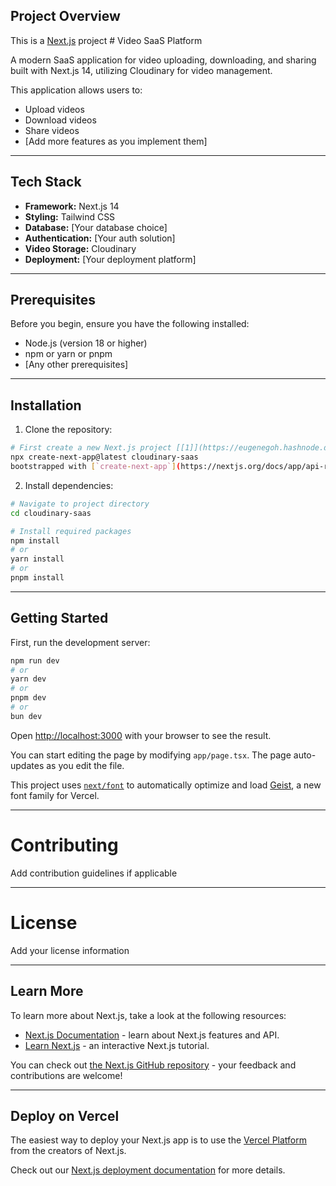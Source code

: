 ## Project Overview

This is a [Next.js](https://nextjs.org) project # Video SaaS Platform

A modern SaaS application for video uploading, downloading, and sharing built with Next.js 14, utilizing Cloudinary for video management.


This application allows users to:
- Upload videos
- Download videos
- Share videos
- [Add more features as you implement them]

---

## Tech Stack

- **Framework:** Next.js 14
- **Styling:** Tailwind CSS
- **Database:** [Your database choice]
- **Authentication:** [Your auth solution]
- **Video Storage:** Cloudinary
- **Deployment:** [Your deployment platform]

---

## Prerequisites

Before you begin, ensure you have the following installed:
- Node.js (version 18 or higher)
- npm or yarn or pnpm
- [Any other prerequisites]

---

## Installation

1. Clone the repository:
```bash
# First create a new Next.js project [[1]](https://eugenegoh.hashnode.dev/part-1-introduction-to-nextjs)
npx create-next-app@latest cloudinary-saas
bootstrapped with [`create-next-app`](https://nextjs.org/docs/app/api-reference/cli/create-next-app).
```
2. Install dependencies:
```bash
# Navigate to project directory
cd cloudinary-saas

# Install required packages
npm install
# or
yarn install
# or
pnpm install
```
---

## Getting Started

First, run the development server:

```bash
npm run dev
# or
yarn dev
# or
pnpm dev
# or
bun dev
```

Open [http://localhost:3000](http://localhost:3000) with your browser to see the result.

You can start editing the page by modifying `app/page.tsx`. The page auto-updates as you edit the file.

This project uses [`next/font`](https://nextjs.org/docs/app/building-your-application/optimizing/fonts) to automatically optimize and load [Geist](https://vercel.com/font), a new font family for Vercel.

---

# Contributing
Add contribution guidelines if applicable

---

# License
Add your license information

---

## Learn More

To learn more about Next.js, take a look at the following resources:

- [Next.js Documentation](https://nextjs.org/docs) - learn about Next.js features and API.
- [Learn Next.js](https://nextjs.org/learn) - an interactive Next.js tutorial.

You can check out [the Next.js GitHub repository](https://github.com/vercel/next.js) - your feedback and contributions are welcome!

---

## Deploy on Vercel

The easiest way to deploy your Next.js app is to use the [Vercel Platform](https://vercel.com/new?utm_medium=default-template&filter=next.js&utm_source=create-next-app&utm_campaign=create-next-app-readme) from the creators of Next.js.

Check out our [Next.js deployment documentation](https://nextjs.org/docs/app/building-your-application/deploying) for more details.

